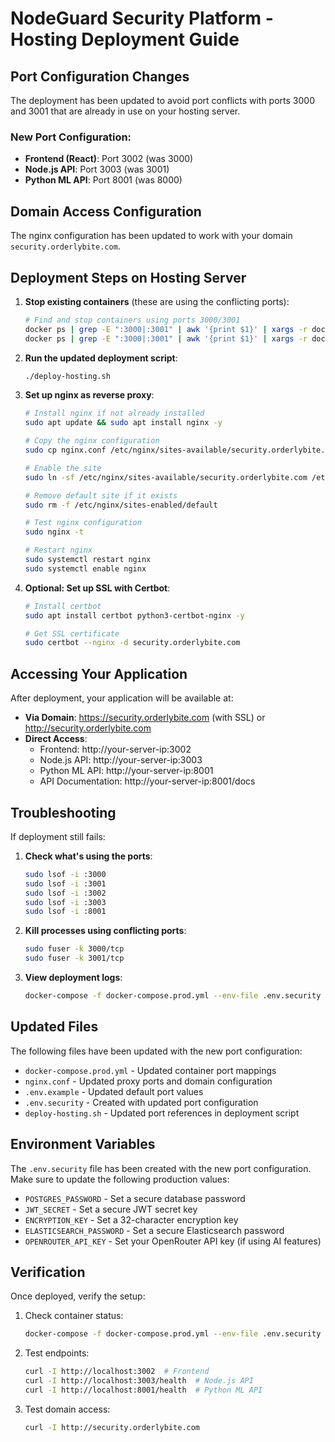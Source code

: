 # NodeGuard Security Platform - Hosting Deployment Guide

## Port Configuration Changes

The deployment has been updated to avoid port conflicts with ports 3000 and 3001 that are already in use on your hosting server.

### New Port Configuration:
- **Frontend (React)**: Port 3002 (was 3000)
- **Node.js API**: Port 3003 (was 3001)
- **Python ML API**: Port 8001 (was 8000)

## Domain Access Configuration

The nginx configuration has been updated to work with your domain `security.orderlybite.com`.

## Deployment Steps on Hosting Server

1. **Stop existing containers** (these are using the conflicting ports):
   ```bash
   # Find and stop containers using ports 3000/3001
   docker ps | grep -E ":3000|:3001" | awk '{print $1}' | xargs -r docker stop
   docker ps | grep -E ":3000|:3001" | awk '{print $1}' | xargs -r docker rm
   ```

2. **Run the updated deployment script**:
   ```bash
   ./deploy-hosting.sh
   ```

3. **Set up nginx as reverse proxy**:
   ```bash
   # Install nginx if not already installed
   sudo apt update && sudo apt install nginx -y
   
   # Copy the nginx configuration
   sudo cp nginx.conf /etc/nginx/sites-available/security.orderlybite.com
   
   # Enable the site
   sudo ln -sf /etc/nginx/sites-available/security.orderlybite.com /etc/nginx/sites-enabled/
   
   # Remove default site if it exists
   sudo rm -f /etc/nginx/sites-enabled/default
   
   # Test nginx configuration
   sudo nginx -t
   
   # Restart nginx
   sudo systemctl restart nginx
   sudo systemctl enable nginx
   ```

4. **Optional: Set up SSL with Certbot**:
   ```bash
   # Install certbot
   sudo apt install certbot python3-certbot-nginx -y
   
   # Get SSL certificate
   sudo certbot --nginx -d security.orderlybite.com
   ```

## Accessing Your Application

After deployment, your application will be available at:

- **Via Domain**: https://security.orderlybite.com (with SSL) or http://security.orderlybite.com
- **Direct Access**:
  - Frontend: http://your-server-ip:3002
  - Node.js API: http://your-server-ip:3003
  - Python ML API: http://your-server-ip:8001
  - API Documentation: http://your-server-ip:8001/docs

## Troubleshooting

If deployment still fails:

1. **Check what's using the ports**:
   ```bash
   sudo lsof -i :3000
   sudo lsof -i :3001
   sudo lsof -i :3002
   sudo lsof -i :3003
   sudo lsof -i :8001
   ```

2. **Kill processes using conflicting ports**:
   ```bash
   sudo fuser -k 3000/tcp
   sudo fuser -k 3001/tcp
   ```

3. **View deployment logs**:
   ```bash
   docker-compose -f docker-compose.prod.yml --env-file .env.security logs -f
   ```

## Updated Files

The following files have been updated with the new port configuration:
- `docker-compose.prod.yml` - Updated container port mappings
- `nginx.conf` - Updated proxy ports and domain configuration
- `.env.example` - Updated default port values
- `.env.security` - Created with updated port configuration
- `deploy-hosting.sh` - Updated port references in deployment script

## Environment Variables

The `.env.security` file has been created with the new port configuration. Make sure to update the following production values:

- `POSTGRES_PASSWORD` - Set a secure database password
- `JWT_SECRET` - Set a secure JWT secret key
- `ENCRYPTION_KEY` - Set a 32-character encryption key
- `ELASTICSEARCH_PASSWORD` - Set a secure Elasticsearch password
- `OPENROUTER_API_KEY` - Set your OpenRouter API key (if using AI features)

## Verification

Once deployed, verify the setup:

1. Check container status:
   ```bash
   docker-compose -f docker-compose.prod.yml --env-file .env.security ps
   ```

2. Test endpoints:
   ```bash
   curl -I http://localhost:3002  # Frontend
   curl -I http://localhost:3003/health  # Node.js API
   curl -I http://localhost:8001/health  # Python ML API
   ```

3. Test domain access:
   ```bash
   curl -I http://security.orderlybite.com
   ```